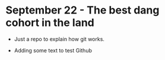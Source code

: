 # September 22 - The best dang cohort in the land

- Just a repo to explain how git works.

- Adding some text to test Github